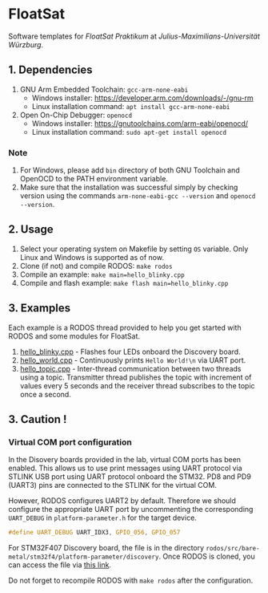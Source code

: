 # FloatSat

Software templates for *FloatSat Praktikum* at *Julius-Maximilians-Universität Würzburg*.

## 1. Dependencies

1. GNU Arm Embedded Toolchain: ```gcc-arm-none-eabi```
	- Windows installer: https://developer.arm.com/downloads/-/gnu-rm
	- Linux installation command: ```apt install gcc-arm-none-eabi```
2. Open On-Chip Debugger: ```openocd```
	- Windows installer: https://gnutoolchains.com/arm-eabi/openocd/
	- Linux installation command: ```sudo apt-get install openocd```

### Note

1. For Windows, please add ```bin``` directory of both GNU Toolchain and OpenOCD to the PATH environment variable.
2. Make sure that the installation was successful simply by checking version using the commands ```arm-none-eabi-gcc --version``` and ```openocd --version```.

## 2. Usage

1. Select your operating system on Makefile by setting ```OS``` variable. Only Linux and Windows is supported as of now.
2. Clone (if not) and compile RODOS: ```make rodos```
3. Compile an example: ```make main=hello_blinky.cpp```
4. Compile and flash example: ```make flash main=hello_blinky.cpp```

## 3. Examples

Each example is a RODOS thread provided to help you get started with RODOS and some modules for FloatSat.

1. [hello_blinky.cpp](hello_blinky.cpp) - Flashes four LEDs onboard the Discovery board.
3. [hello_world.cpp](hello_world.cpp) - Continuously prints ```Hello World!\n```  via UART port.
4. [hello_topic.cpp](hello_topic.cpp) - Inter-thread communication between two threads using a topic. Transmitter thread publishes the topic with increment of values every 5 seconds and the receiver thread subscribes to the topic once a second.

## 3. Caution !

### Virtual COM port configuration

In the Disovery boards provided in the lab, virtual COM ports has been enabled. This allows us to use print messages using UART protocol via STLINK USB port using UART protocol onboard the STM32. PD8 and PD9 (UART3) pins are connected to the STLINK for the virtual COM.

However, RODOS configures UART2 by default. Therefore we should configure the appropriate UART port by uncommenting the corresponding ```UART_DEBUG``` in ```platform-parameter.h``` for the target device.

```C
#define UART_DEBUG UART_IDX3, GPIO_056, GPIO_057
```

For STM32F407 Discovery board, the file is in the directory ```rodos/src/bare-metal/stm32f4/platform-parameter/discovery```. Once RODOS is cloned, you can access the file via [this link](rodos/src/bare-metal/stm32f4/platform-parameter/discovery/platform-parameter.h).

Do not forget to recompile RODOS with ```make rodos``` after the configuration.
